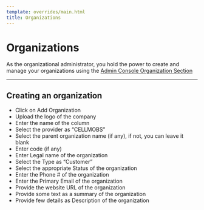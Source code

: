 ```yaml
---
template: overrides/main.html
title: Organizations
---
```


# Organizations

As the organizational administrator, you hold the power to create and manage your organizations using the [Admin Console Organization Section](https://console.cellmobs.com/admin/organizations/list)
___
## Creating an organization
- Click on Add Organization 
- Upload the logo of the company 
- Enter the name of the column 
- Select the provider as “CELLMOBS”  
- Select the parent organization name (if any), if not, you can leave it blank 
- Enter code (if any) 
- Enter Legal name of the organization 
- Select the Type as “Customer” 
- Select the appropriate Status of the organization 
- Enter the Phone # of the organization 
- Enter the Primary Email of the organization 
- Provide the website URL of the organization 
- Provide some text as a summary of the organization 
- Provide few details as Description of the organization 

